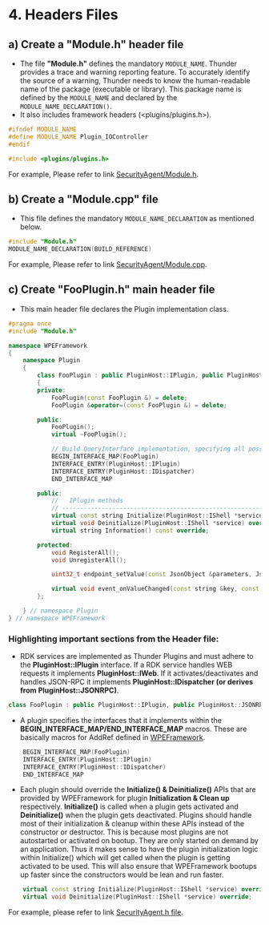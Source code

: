 # 4. Headers Files

## a) Create a "Module.h" header file
- The file **"Module.h"** defines the mandatory `MODULE_NAME`. Thunder provides a trace and warning reporting feature. To accurately identify the source of a warning, Thunder needs to know the human-readable name of the package (executable or library). This package name is defined by the `MODULE_NAME` and declared by the `MODULE_NAME_DECLARATION()`. 
- It also includes framework headers (<plugins/plugins.h>).
```C++
#ifndef MODULE_NAME
#define MODULE_NAME Plugin_IOController
#endif

#include <plugins/plugins.h>
```
For example, Please refer to link [SecurityAgent/Module.h](https://github.com/rdkcentral/rdkservices/blob/sprint/23Q1/SecurityAgent/Module.h).

## b) Create a "Module.cpp" file
- This file defines the mandatory `MODULE_NAME_DECLARATION` as mentioned below.
```C++
#include "Module.h"
MODULE_NAME_DECLARATION(BUILD_REFERENCE)
```
For example, Please refer to link [SecurityAgent/Module.cpp](https://github.com/rdkcentral/rdkservices/blob/sprint/23Q1/SecurityAgent/Module.cpp).

## c) Create "FooPlugin.h" main header file
- This main header file declares the Plugin implementation class.
```C++
#pragma once
#include "Module.h"

namespace WPEFramework
{
    namespace Plugin
    {
        class FooPlugin : public PluginHost::IPlugin, public PluginHost::JSONRPC
        {
        private:
            FooPlugin(const FooPlugin &) = delete;
            FooPlugin &operator=(const FooPlugin &) = delete;

        public:
            FooPlugin();
            virtual ~FooPlugin();

            // Build QueryInterface implementation, specifying all possible interfaces to be returned.
            BEGIN_INTERFACE_MAP(FooPlugin)
            INTERFACE_ENTRY(PluginHost::IPlugin)
            INTERFACE_ENTRY(PluginHost::IDispatcher)
            END_INTERFACE_MAP

        public:
            //   IPlugin methods
            // -------------------------------------------------------------------------------------------------------
            virtual const string Initialize(PluginHost::IShell *service) override;
            virtual void Deinitialize(PluginHost::IShell *service) override;
            virtual string Information() const override;

        protected:
            void RegisterAll();
            void UnregisterAll();

            uint32_t endpoint_setValue(const JsonObject &parameters, JsonObject &response);

            virtual void event_onValueChanged(const string &key, const string &value);
        };

    } // namespace Plugin
} // namespace WPEFramework
```

### Highlighting important sections from the Header file:

- RDK services are implemented as Thunder Plugins and must adhere to the **PluginHost::IPlugin** interface. If a RDK service handles WEB requests it implements **PluginHost::IWeb**. If it activates/deactivates and handles JSON-RPC it implements **PluginHost::IDispatcher (or derives from PluginHost::JSONRPC)**.
```C++
class FooPlugin : public PluginHost::IPlugin, public PluginHost::JSONRPC
```

- A plugin specifies the interfaces that it implements within the **BEGIN_INTERFACE_MAP/END_INTERFACE_MAP** macros. These are basically macros for AddRef defined in [WPEFramework](https://github.com/rdkcentral/Thunder/blob/master/Source/core/Services.h#L362).

```C++
    BEGIN_INTERFACE_MAP(FooPlugin)
    INTERFACE_ENTRY(PluginHost::IPlugin)
    INTERFACE_ENTRY(PluginHost::IDispatcher)
    END_INTERFACE_MAP
```

- Each plugin should override the **Initialize() & Deinitialize()** APIs that are provided by WPEFramework for plugin **Initialization & Clean up** respectively. **Initialize()** is called when a plugin gets activated and **Deinitialize()** when the plugin gets deactivated. Plugins should handle most of their initialization & cleanup within these APIs instead of the constructor or destructor. This is because most plugins are not autostarted or activated on bootup. They are only started on demand by an application. Thus it makes sense to have the plugin initialization logic within Initialize() which will get called when the plugin is getting activated to be used. This will also ensure that WPEFramework bootups up faster since the constructors would be lean and run faster.

```C++
    virtual const string Initialize(PluginHost::IShell *service) override;
    virtual void Deinitialize(PluginHost::IShell *service) override;
```

 For example, please refer to link [SecurityAgent.h file](https://github.com/rdkcentral/rdkservices/blob/sprint/23Q1/SecurityAgent/SecurityAgent.h).


